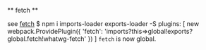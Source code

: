 ** fetch **

see [fetch](http://mts.io/2015/04/08/webpack-shims-polyfills/)
$  npm i imports-loader exports-loader -S
plugins: [
  new webpack.ProvidePlugin({
    'fetch': 'imports?this=>global!exports?global.fetch!whatwg-fetch'
  })
]
`fetch` is now global.
